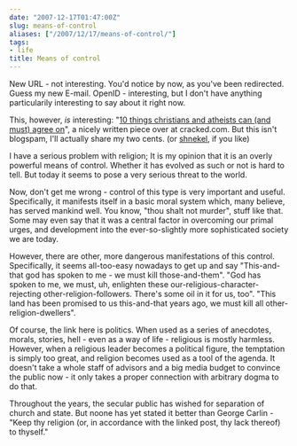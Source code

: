```yaml
---
date: "2007-12-17T01:47:00Z"
slug: means-of-control
aliases: ["/2007/12/17/means-of-control/"]
tags:
- life
title: Means of control
---
```


New URL - not interesting. You'd notice by now, as you've been redirected.
Guess my new E-mail. OpenID - interesting, but I don't have anything
particularily interesting to say about it right now.

This, however, _is_ interesting: "[10 things christians and atheists can (and
must) agree on][1]", a nicely written piece over at cracked.com. But this isn't
blogspam, I'll actually share my two cents. (or
[shnekel](http://www.shnekel.org/), if you like)

I have a serious problem with religion; It is my opinion that it is an overly
powerful means of control. Whether it has evolved as such or not is hard to
tell. But today it seems to pose a very serious threat to the world.

Now, don't get me wrong - control of this type is very important and useful.
Specifically, it manifests itself in a basic moral system which, many believe,
has served mankind well. You know, "thou shalt not murder", stuff like that.
Some may even say that it was a central factor in overcoming our primal urges,
and development into the ever-so-slightly more sophisticated society we are
today.

However, there are other, more dangerous manifestations of this control.
Specifically, it seems all-too-easy nowadays to get up and say "This-and-that
god has spoken to me - we must kill those-and-them". "God has spoken to me, we
must, uh, enlighten these our-religious-character-rejecting
other-religion-followers. There's some oil in it for us, too". "This land has
been promised to us this-and-that years ago, we must kill all
other-religion-dwellers".

Of course, the link here is politics. When used as a series of anecdotes,
morals, stories, hell - even as a way of life - religious is mostly harmless.
However, when a religious leader becomes a political figure, the temptation is
simply too great, and religion becomes used as a tool of the agenda. It doesn't
take a whole staff of advisors and a big media budget to convince the public
now - it only takes a proper connection with arbitrary dogma to do that.

Throughout the years, the secular public has wished for separation of church
and state. But noone has yet stated it better than George Carlin - "Keep thy
religion (or, in accordance with the linked post, thy lack thereof) to
thyself."

[1]: http://www.cracked.com/article_15663_god-fuse-10-things-christians-atheists-can-must-agree-on.html
